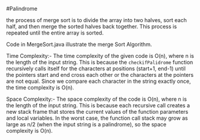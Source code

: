 #Palindrome

the process of merge sort is to divide the array into two halves, sort each half, and then merge the sorted halves back together. This process is repeated until the entire array is sorted.

Code in MergeSort.java illustrate the merge Sort Algorithm.

Time Complexity:- The time complexity of the given code is O(n), where n is the length of the input string. This is because the `checkifPalidrome` function recursively calls itself for the characters at positions (start+1, end-1) until the pointers start and end cross each other or the characters at the pointers are not equal. Since we compare each character in the string exactly once, the time complexity is O(n).

Space Complexity:- The space complexity of the code is O(n), where n is the length of the input string. This is because each recursive call creates a new stack frame that stores the current values of the function parameters and local variables. In the worst case, the function call stack may grow as large as n/2 (when the input string is a palindrome), so the space complexity is O(n).